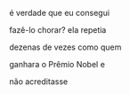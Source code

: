é verdade que eu consegui 

fazê-lo chorar? ela repetia 

dezenas de vezes como quem 

ganhara o Prêmio Nobel e 

não acreditasse
